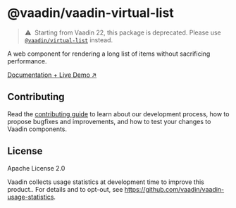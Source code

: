 # @vaadin/vaadin-virtual-list

> ⚠️&nbsp; Starting from Vaadin 22, this package is deprecated.
> Please use [`@vaadin/virtual-list`](https://www.npmjs.com/package/@vaadin/virtual-list) instead.

A web component for rendering a long list of items without sacrificing performance.

[Documentation + Live Demo ↗](https://vaadin.com/docs/latest/ds/components/virtual-list)

## Contributing

Read the [contributing guide](https://vaadin.com/docs/latest/guide/contributing/overview) to learn about our development
process, how to propose bugfixes and improvements, and how to test your changes to Vaadin components.

## License

Apache License 2.0

Vaadin collects usage statistics at development time to improve this product..
For details and to opt-out, see https://github.com/vaadin/vaadin-usage-statistics.
